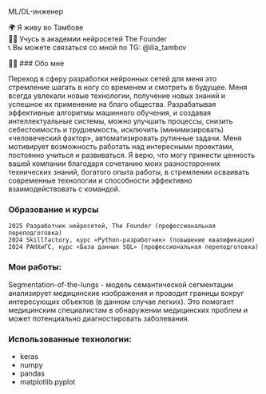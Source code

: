 
ML/DL-инженер

🌍 Я живу во Тамбове <br>
👨‍🎓 Учусь в академии нейросетей The Founder <br>
📞 Вы можете связаться со мной по TG: @ilia_tambov <br>

👨‍💻 ### Обо мне


Переход в сферу разработки нейронных сетей для меня это стремление шагать в ногу со временем и  смотреть в будущее. Меня всегда увлекали новые технологии, получение новых знаний и успешное их  применение на благо общества. Разрабатывая эффективные алгоритмы машинного обучения,  и создавая интеллектуальные системы, можно улучшить процессы, снизить себестоимость и  трудоемкость, исключить (минимизировать) «человеческий фактор»,  автоматизировать рутинные задачи. 
Меня мотивирует возможность работать над интересными проектами, постоянно учиться и развиваться. Я верю, что могу принести ценность вашей компании благодаря сочетанию моих разносторонних  технических знаний, богатого опыта работы, в стремлении осваивать  современные технологии и  способности эффективно взаимодействовать с командой. 

### Образование и курсы

    2025 Разработчик нейросетей, The Founder (профессиональная переподготовка)
    2024 Skillfactory, курс «Python-разработчик» (повышение квалификации)
    2024 РАНХиГС, курс «База данных SQL» (профессиональная переподготовка)

### Мои работы:

Segmentation-of-the-lungs - модель семантической сегментации анализирует медицинские изображения и проводит границы вокруг интересующих объектов (в данном случае легких). Это помогает медицинским специалистам в обнаружении медицинских проблем и может потенциально диагностировать заболевания.

### Использованные технологии: <br>
* keras 
* numpy 
* pandas 
* matplotlib.pyplot

